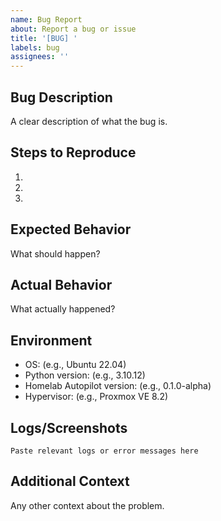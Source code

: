 ```yaml
---
name: Bug Report
about: Report a bug or issue
title: '[BUG] '
labels: bug
assignees: ''
---
```


## Bug Description
A clear description of what the bug is.

## Steps to Reproduce
1. 
2. 
3. 

## Expected Behavior
What should happen?

## Actual Behavior
What actually happened?

## Environment
- OS: (e.g., Ubuntu 22.04)
- Python version: (e.g., 3.10.12)
- Homelab Autopilot version: (e.g., 0.1.0-alpha)
- Hypervisor: (e.g., Proxmox VE 8.2)

## Logs/Screenshots
````
Paste relevant logs or error messages here
````

## Additional Context
Any other context about the problem.
